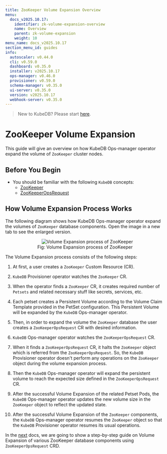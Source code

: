 ```yaml
---
title: ZooKeeper Volume Expansion Overview
menu:
  docs_v2025.10.17:
    identifier: zk-volume-expansion-overview
    name: Overview
    parent: zk-volume-expansion
    weight: 10
menu_name: docs_v2025.10.17
section_menu_id: guides
info:
  autoscaler: v0.44.0
  cli: v0.59.0
  dashboard: v0.35.0
  installer: v2025.10.17
  ops-manager: v0.46.0
  provisioner: v0.59.0
  schema-manager: v0.35.0
  ui-server: v0.35.0
  version: v2025.10.17
  webhook-server: v0.35.0
---
```


> New to KubeDB? Please start [here](/docs/v2025.10.17/README).

# ZooKeeper Volume Expansion

This guide will give an overview on how KubeDB Ops-manager operator expand the volume of `ZooKeeper` cluster nodes.

## Before You Begin

- You should be familiar with the following `KubeDB` concepts:
    - [ZooKeeper](/docs/v2025.10.17/guides/zookeeper/concepts/zookeeper)
    - [ZooKeeperOpsRequest](/docs/v2025.10.17/guides/zookeeper/concepts/opsrequest)

## How Volume Expansion Process Works

The following diagram shows how KubeDB Ops-manager operator expand the volumes of `ZooKeeper` database components. Open the image in a new tab to see the enlarged version.

<figure align="center">
  <img alt="Volume Expansion process of ZooKeeper" src="/docs/v2025.10.17/images/day-2-operation/zookeeper/zk-volume-expansion.svg">
<figcaption align="center">Fig: Volume Expansion process of ZooKeeper</figcaption>
</figure>

The Volume Expansion process consists of the following steps:

1. At first, a user creates a `ZooKeeper` Custom Resource (CR).

2. `KubeDB` Provisioner  operator watches the `ZooKeeper` CR.

3. When the operator finds a `ZooKeeper` CR, it creates required number of `Petsets` and related necessary stuff like secrets, services, etc.

4. Each petset creates a Persistent Volume according to the Volume Claim Template provided in the PetSet configuration. This Persistent Volume will be expanded by the `KubeDB` Ops-manager operator.

5. Then, in order to expand the volume the `ZooKeeper` database the user creates a `ZooKeeperOpsRequest` CR with desired information.

6. `KubeDB` Ops-manager operator watches the `ZooKeeperOpsRequest` CR.

7. When it finds a `ZooKeeperOpsRequest` CR, it halts the `ZooKeeper` object which is referred from the `ZooKeeperOpsRequest`. So, the `KubeDB` Provisioner  operator doesn't perform any operations on the `ZooKeeper` object during the volume expansion process.

8. Then the `KubeDB` Ops-manager operator will expand the persistent volume to reach the expected size defined in the `ZooKeeperOpsRequest` CR.

9. After the successful Volume Expansion of the related Petset Pods, the `KubeDB` Ops-manager operator updates the new volume size in the `ZooKeeper` object to reflect the updated state.

10. After the successful Volume Expansion of the `ZooKeeper` components, the `KubeDB` Ops-manager operator resumes the `ZooKeeper` object so that the `KubeDB` Provisioner  operator resumes its usual operations.

In the [next](/docs/v2025.10.17/guides/zookeeper/volume-expansion/volume-expansion) docs, we are going to show a step-by-step guide on Volume Expansion of various ZooKeeper database components using `ZooKeeperOpsRequest` CRD.
